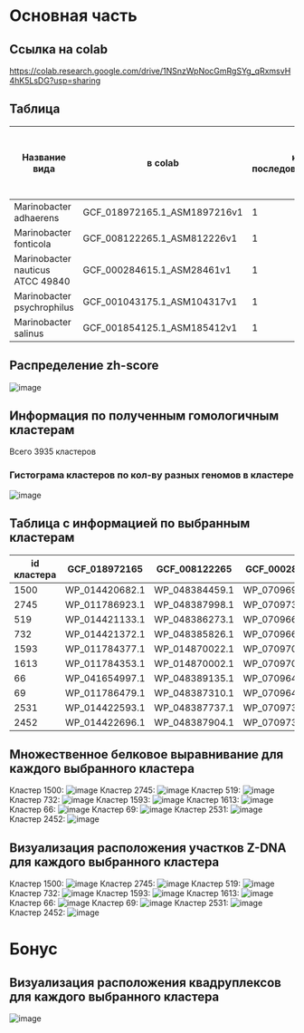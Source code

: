 # Основная часть
## Ссылка на colab
https://colab.research.google.com/drive/1NSnzWpNocGmRgSYg_qRxmsvH4hK5LsDG?usp=sharing
## Таблица
| Название вида     | в colab | к-во последовательностей | общая длина | количество аннотированных генов | доля аннотированных генов в геноме | кол-во участков с zh-score >500 | Общая длина участков с zh-score > 500 |
| ---      | ---       | ---      | ---       | ---      | ---       | ---      | ---       |
| Marinobacter adhaerens | GCF_018972165.1_ASM1897216v1 | 1 | 4420856 | 4148 | 91.85% | 12648 | 124384 |
| Marinobacter fonticola | GCF_008122265.1_ASM812226v1 | 1 | 4543926 | 4054 | 87.94% | 23132 | 226470 |
| Marinobacter nauticus ATCC 49840 | GCF_000284615.1_ASM28461v1 | 1 | 3989480 | 3676 | 91.92% | 11762	| 116226 |
| Marinobacter psychrophilus | GCF_001043175.1_ASM104317v1 | 1 | 3998597 | 3677	 | 89.33% | 17237 | 168268 |
| Marinobacter salinus | GCF_001854125.1_ASM185412v1 | 1 | 4121005 | 3819 | 91.58% | 11628 | 114482 |
## Распределение zh-score
![image](https://user-images.githubusercontent.com/95506249/175605490-dac8f57d-f94d-4b57-b483-65ced4e3e579.png)
## Информация по полученным гомологичным кластерам
Всего 3935 кластеров
### Гистограма кластеров по кол-ву разных геномов в кластере
![image](https://user-images.githubusercontent.com/95506249/175612938-63abce3a-4a91-413c-949b-1f7ccdd188a1.png)
## Таблица с информацией по выбранным кластерам
| id кластера | GCF_018972165 | GCF_008122265 | GCF_000284615 | GCF_001043175 | GCF_001854125 |
| ---      | ---       | ---      | ---       | ---      | ---       |
| 1500 | WP_014420682.1 | WP_048384459.1 | WP_070969898.1 | WP_148861846.1 | WP_008176381.1 |
| 2745 | WP_011786923.1 | WP_048387998.1 | WP_070973749.1 | WP_148864391.1 | WP_014578482.1 |
| 519 | WP_014421133.1 | WP_048386273.1 | WP_070966022.1 | WP_148863175.1 | WP_008174965.1 |
| 732 | WP_014421372.1 | WP_048385826.1 | WP_070966770.1 | WP_148862644.1 | WP_014577190.1 |
| 1593 | WP_011784377.1 | WP_014870022.1 | WP_070970212.1 | WP_148861734.1 | WP_008170735.1 |
| 1613 | WP_011784353.1 | WP_014870002.1 | WP_070970270.1 | WP_148861712.1 | WP_008170781.1 |
| 66 | WP_041654997.1 | WP_048389135.1 | WP_070964410.1 | WP_148863981.1 | WP_014578165.1 |
| 69 |WP_011786479.1 | WP_048387310.1 |	WP_070964418.1 | WP_148863978.1 | WP_014578162.1 |
| 2531 | WP_014422593.1 | WP_048387737.1 | WP_070973233.1 | WP_148864170.1 | WP_014578292.1 |
| 2452 | WP_014422696.1 | WP_048387904.1 | WP_070973019.1 | WP_227545954.1 | WP_014578411.1 |
## Множественное белковое выравнивание для каждого выбранного кластера
Кластер 1500:
![image](https://user-images.githubusercontent.com/95506249/175615432-fe227f4b-eb44-4719-8678-d1e6b7c576c2.png)
Кластер 2745:
![image](https://user-images.githubusercontent.com/95506249/175615488-aeac9f08-0c20-4e79-bd9f-9a13320680de.png)
Кластер 519:
![image](https://user-images.githubusercontent.com/95506249/175615532-4b9c1192-52da-4bfc-b3c1-21ff26ef6f13.png)
Кластер 732:
![image](https://user-images.githubusercontent.com/95506249/175615550-6b7484e1-3b81-4db1-babd-666889abd7ae.png)
Кластер 1593:
![image](https://user-images.githubusercontent.com/95506249/175615573-aea3a9ba-edc4-42f1-b3b9-10128b320835.png)
Кластер 1613:
![image](https://user-images.githubusercontent.com/95506249/175615600-8bed4c9f-e622-4594-a686-2a7f5ba71695.png)
Кластер 66:
![image](https://user-images.githubusercontent.com/95506249/175615743-19078fce-1f50-46de-8576-627022a8ea92.png)
Кластер 69:
![image](https://user-images.githubusercontent.com/95506249/175615799-4b5b87c4-e69a-43f9-aef0-28aaa0134156.png)
Кластер 2531:
![image](https://user-images.githubusercontent.com/95506249/175615843-b2050857-c6b4-4979-bebb-3fe140749a3b.png)
Кластер 2452:
![image](https://user-images.githubusercontent.com/95506249/175615865-ec796a3d-d07b-4314-9631-07ad26ad18e1.png)
## Визуализация расположения участков Z-DNA для каждого выбранного кластера
Кластер 1500:
![image](https://user-images.githubusercontent.com/95506249/175616601-33c50417-77fa-4eea-b9e2-ad4b420c0075.png)
Кластер 2745:
![image](https://user-images.githubusercontent.com/95506249/175616964-e659f185-ca1a-4bac-a7a5-2bd29112f566.png)
Кластер 519:
![image](https://user-images.githubusercontent.com/95506249/175616965-48018698-7468-498b-8bde-1862a5d0ce6e.png)
Кластер 732:
![image](https://user-images.githubusercontent.com/95506249/175616987-2ca65fa0-3666-416d-9493-d8d39176f737.png)
Кластер 1593:
![image](https://user-images.githubusercontent.com/95506249/175617014-a52982ff-edf0-40b7-b6ca-d0ab2dde7a25.png)
Кластер 1613:
![image](https://user-images.githubusercontent.com/95506249/175617032-8358c514-13fe-425f-a8ea-3dc502688c9e.png)
Кластер 66:
![image](https://user-images.githubusercontent.com/95506249/175617068-3ad66c59-f56e-4d5c-93f8-dcd13288e765.png)
Кластер 69:
![image](https://user-images.githubusercontent.com/95506249/175617097-ea35c3b4-212b-4d73-b136-a9e19fd70b0a.png)
Кластер 2531:
![image](https://user-images.githubusercontent.com/95506249/175617118-094881bb-37f7-45bc-9ec0-b273feb78336.png)
Кластер 2452:
![image](https://user-images.githubusercontent.com/95506249/175617142-176985d2-f5d5-4549-aa04-fcd72d18dc10.png)
# Бонус
## Визуализация расположения квадруплексов для каждого выбранного кластера
![image](https://user-images.githubusercontent.com/95506249/175617564-a5614ed1-4ac4-4987-96ae-612fffc0afee.png)

